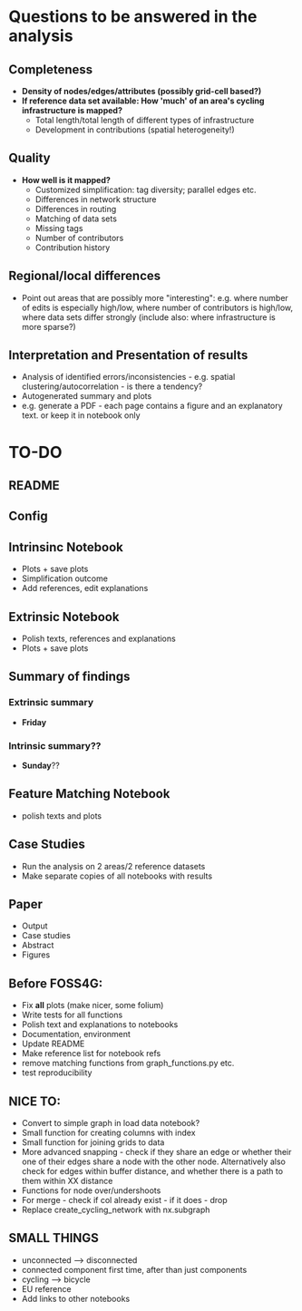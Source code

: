 # Questions to be answered in the analysis
## Completeness 
- **Density of nodes/edges/attributes (possibly grid-cell based?)**
- **If reference data set available: How 'much' of an area's cycling infrastructure is mapped?**
    - Total length/total length of different types of infrastructure
    - Development in contributions (spatial heterogeneity!)

## Quality
- **How well is it mapped?**
    - Customized simplification: tag diversity; parallel edges etc.
    - Differences in network structure
    - Differences in routing
    - Matching of data sets
    - Missing tags
    - Number of contributors
    - Contribution history

## Regional/local differences
- Point out areas that are possibly more "interesting": e.g. where number of edits is especially high/low, where number of contributors is high/low, where data sets differ strongly (include also: where infrastructure is more sparse?)


## Interpretation and Presentation of results
- Analysis of identified errors/inconsistencies - e.g. spatial clustering/autocorrelation - is there a tendency?
- Autogenerated summary and plots
- e.g. generate a PDF - each page contains a figure and an explanatory text. or keep it in notebook only

# TO-DO

## README

## Config

## Intrinsinc Notebook
- Plots + save plots 
- Simplification outcome
- Add references, edit explanations

## Extrinsic Notebook
- Polish texts, references and explanations 
- Plots + save plots

## Summary of findings
### Extrinsic summary
- **Friday**
### Intrinsic summary??
- **Sunday**??

## Feature Matching Notebook
- polish texts and plots

## Case Studies
- Run the analysis on 2 areas/2 reference datasets
- Make separate copies of all notebooks with results

## Paper
- Output
- Case studies
- Abstract
- Figures

## Before FOSS4G:
- Fix **all** plots (make nicer, some folium)
- Write tests for all functions
- Polish text and explanations to notebooks
- Documentation, environment
- Update README
- Make reference list for notebook refs
- remove matching functions from graph_functions.py etc.
- test reproducibility 

## NICE TO:
- Convert to simple graph in load data notebook?
- Small function for creating columns with index
- Small function for joining grids to data
- More advanced snapping - check if they share an edge or whether their one of their edges share a node with the other node. Alternatively also check for edges within buffer distance, and whether there is a path to them within XX distance
- Functions for node over/undershoots
- For merge - check if col already exist - if it does - drop
- Replace create_cycling_network with nx.subgraph

## SMALL THINGS
- unconnected --> disconnected
- connected component first time, after than just components
- cycling --> bicycle
- EU reference
- Add links to other notebooks